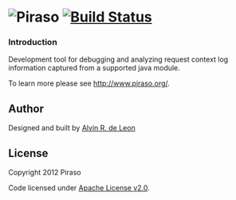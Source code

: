 ![P](http://piraso.org/piraso_32.png)iraso [![Build Status](https://buildhive.cloudbees.com/job/alvinrdeleon/job/piraso/badge/icon)](https://buildhive.cloudbees.com/job/alvinrdeleon/job/piraso/)
=======

### Introduction

Development tool for debugging and analyzing request context log information captured from a supported java module.

To learn more please see http://www.piraso.org/.

## Author

Designed and built by [Alvin R. de Leon](https://github.com/alvinrdeleon/)

## License

Copyright 2012 Piraso

Code licensed under [Apache License v2.0](http://www.apache.org/licenses/LICENSE-2.0).
